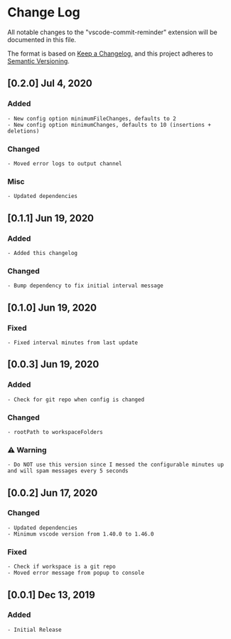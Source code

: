 # Change Log
All notable changes to the "vscode-commit-reminder" extension will be documented in this file.

The format is based on [Keep a Changelog](https://keepachangelog.com/en/1.0.0/),
and this project adheres to [Semantic Versioning](https://semver.org/spec/v2.0.0.html).

## [0.2.0] Jul 4, 2020
### Added
    - New config option minimumFileChanges, defaults to 2
    - New config option minimumChanges, defaults to 10 (insertions + deletions)
### Changed
    - Moved error logs to output channel
### Misc
    - Updated dependencies

## [0.1.1] Jun 19, 2020
### Added
    - Added this changelog
### Changed
    - Bump dependency to fix initial interval message

## [0.1.0] Jun 19, 2020
### Fixed
    - Fixed interval minutes from last update

## [0.0.3] Jun 19, 2020
### Added
    - Check for git repo when config is changed
### Changed
    - rootPath to workspaceFolders
### ⚠️ Warning
    - Do NOT use this version since I messed the configurable minutes up and will spam messages every 5 seconds

## [0.0.2] Jun 17, 2020
### Changed
    - Updated dependencies
    - Minimum vscode version from 1.40.0 to 1.46.0
### Fixed
    - Check if workspace is a git repo
    - Moved error message from popup to console

## [0.0.1] Dec 13, 2019
### Added
    - Initial Release
